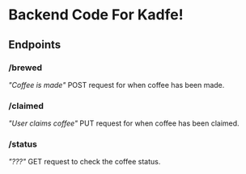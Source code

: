 # Backend Code For Kadfe!

## Endpoints

### /brewed

*"Coffee is made"*
POST request for when coffee has been made.



### /claimed
*"User claims coffee"*
PUT request for when coffee has been claimed.



### /status
*"???"*
GET request to check the coffee status.